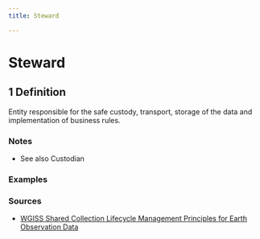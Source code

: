 ```yaml
---
title: Steward

---
```


# Steward

## 1 Definition

Entity responsible for the safe custody, transport, storage of the data and implementation of business rules.

### Notes
- See also Custodian

### Examples 

### Sources 
- [WGISS Shared Collection Lifecycle Management Principles for Earth Observation Data](https://ceos.org/document_management/Working_Groups/WGISS/Documents/Shared%20Collection%20Lifecycle%20Management%20Principles%20for%20Earth%20Observation%20Data_March2025.pdf)
